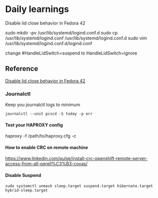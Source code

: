 # Daily learnings

Disable lid close behavior in Fedora 42

sudo mkdir -pv /usr/lib/systemd/logind.conf.d
sudo cp /usr/lib/systemd/logind.conf /usr/lib/systemd/logind.conf.d
sudo vim /usr/lib/systemd/logind.conf.d/logind.conf

change #HandleLidSwitch=suspend to HandleLidSwitch=ignore

## Reference
[Disable lid close behavior in Fedora 42](https://discussion.fedoraproject.org/t/prevent-suspend-when-lid-close-in-fedora-40/114278)

### Journalctl

Keep you journalctl logs to minimum

`journalctl --unit pcscd -S today -p err`

#### Test your HAPROXY config

haproxy -f /path/to/haproxy.cfg -c

#### How to enable CRC on remote machine
https://www.linkedin.com/pulse/install-crc-openshift-remote-server-access-from-all-perell%C3%B3-covas/


#### Disable Suspend

`sudo systemctl unmask sleep.target suspend.target hibernate.target hybrid-sleep.target`